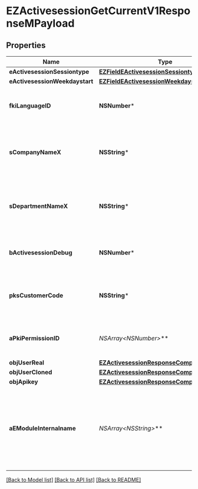 # EZActivesessionGetCurrentV1ResponseMPayload

## Properties
Name | Type | Description | Notes
------------ | ------------- | ------------- | -------------
**eActivesessionSessiontype** | [**EZFieldEActivesessionSessiontype***](EZFieldEActivesessionSessiontype.md) |  | 
**eActivesessionWeekdaystart** | [**EZFieldEActivesessionWeekdaystart***](EZFieldEActivesessionWeekdaystart.md) |  | 
**fkiLanguageID** | **NSNumber*** | The unique ID of the Language.  Valid values:  |Value|Description| |-|-| |1|French| |2|English| | 
**sCompanyNameX** | **NSString*** | The Name of the Company in the language of the requester | 
**sDepartmentNameX** | **NSString*** | The Name of the Department in the language of the requester | 
**bActivesessionDebug** | **NSNumber*** | Whether the active session is in debug or not | 
**pksCustomerCode** | **NSString*** | The customer code assigned to your account | 
**aPkiPermissionID** | **NSArray&lt;NSNumber*&gt;*** | An array of permissions granted to the user or api key | 
**objUserReal** | [**EZActivesessionResponseCompoundUser***](EZActivesessionResponseCompoundUser.md) |  | 
**objUserCloned** | [**EZActivesessionResponseCompoundUser***](EZActivesessionResponseCompoundUser.md) |  | [optional] 
**objApikey** | [**EZActivesessionResponseCompoundApikey***](EZActivesessionResponseCompoundApikey.md) |  | [optional] 
**aEModuleInternalname** | **NSArray&lt;NSString*&gt;*** | An Array of Registered modules.  These are the modules that are Licensed to be used by the User or the API Key. | 

[[Back to Model list]](../README.md#documentation-for-models) [[Back to API list]](../README.md#documentation-for-api-endpoints) [[Back to README]](../README.md)


